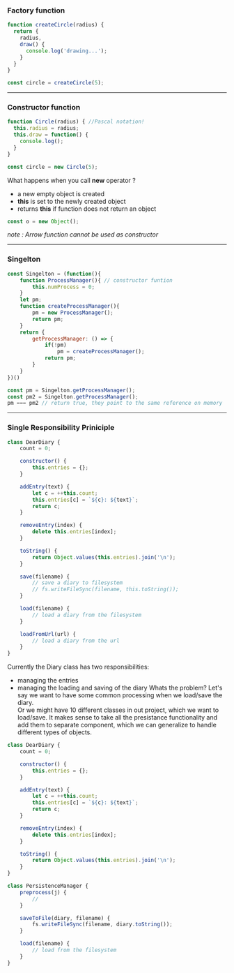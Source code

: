 ### Factory function  

```js
function createCircle(radius) {
  return {
    radius,
    draw() {
      console.log('drawing...');
    }
  }
}
```

```js
const circle = createCircle(5);
```
---

### Constructor function

```js
function Circle(radius) { //Pascal notation!
  this.radius = radius;
  this.draw = function() {
    console.log();
  }
}
```

```js
const circle = new Circle(5);
```

What happens when you call **new** operator ?
- a new empty object is created
- **this** is set to the newly created object
- returns **this** if function does not return an object

```js
const o = new Object();
```
*note : Arrow function cannot be used as constructor*

---
### Singelton

```js
const Singelton = (function(){
    function ProcessManager(){ // constructor funtion
        this.numProcess = 0;
    }
    let pm;
    function createProcessManager(){
        pm = new ProcessManager();
        return pm;
    }
    return {
        getProcessManager: () => {
            if(!pm)
                pm = createProcessManager();
            return pm;
        }
    }
})()
```
```js
const pm = Singelton.getProcessManager();
const pm2 = Singelton.getProcessManager();
pm === pm2 // return true, they point to the same reference on memory
```
---
### Single Responsibility Priniciple
```js
class DearDiary {
    count = 0;

    constructor() {
        this.entries = {};
    }

    addEntry(text) {
        let c = ++this.count;
        this.entries[c] = `${c}: ${text}`;
        return c;
    }

    removeEntry(index) {
        delete this.entries[index];
    }

    toString() {
        return Object.values(this.entries).join('\n');
    }

    save(filename) {
        // save a diary to filesystem
        // fs.writeFileSync(filename, this.toString());
    }

    load(filename) {
        // load a diary from the filesystem
    }

    loadFromUrl(url) {
        // load a diary from the url
    }
}
```
Currently the Diary class has two responsibilities:   
* managing the entries
* managing the loading and saving of the diary
Whats the problem? Let's say we want to have some common processing when we load/save the diary.      
Or we might have 10 different classes in out project, which we want to load/save.
It makes sense to take all the presistance functionality and add them to separate component,
which we can generalize to handle different types of objects.  
```js
class DearDiary {
    count = 0;

    constructor() {
        this.entries = {};
    }

    addEntry(text) {
        let c = ++this.count;
        this.entries[c] = `${c}: ${text}`;
        return c;
    }

    removeEntry(index) {
        delete this.entries[index];
    }

    toString() {
        return Object.values(this.entries).join('\n');
    }
}

class PersistenceManager {
    preprocess(j) {
        //
    }

    saveToFile(diary, filename) {
        fs.writeFileSync(filename, diary.toString());
    }

    load(filename) {
        // load from the filesystem
    }
}
```
